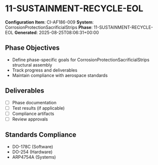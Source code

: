 # 11-SUSTAINMENT-RECYCLE-EOL

**Configuration Item**: CI-AF186-009
**System**: CorrosionProtectionSacrificialStrips
**Phase**: 11-SUSTAINMENT-RECYCLE-EOL
**Generated**: 2025-08-25T08:06:31+00:00

## Phase Objectives
- Define phase-specific goals for CorrosionProtectionSacrificialStrips structural assembly
- Track progress and deliverables
- Maintain compliance with aerospace standards

## Deliverables
- [ ] Phase documentation
- [ ] Test results (if applicable)
- [ ] Compliance artifacts
- [ ] Review approvals

## Standards Compliance
- DO-178C (Software)
- DO-254 (Hardware)
- ARP4754A (Systems)

